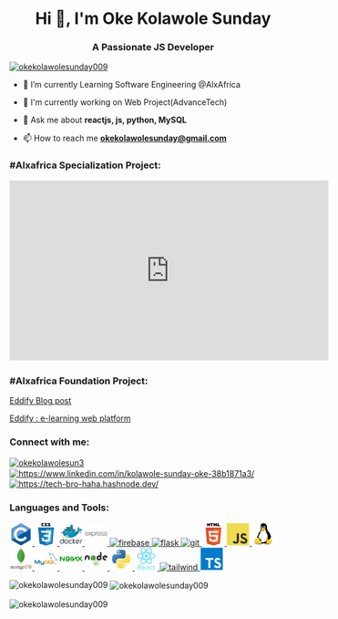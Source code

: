 <h1 align="center">Hi 👋, I'm Oke Kolawole Sunday</h1>
<h3 align="center">A Passionate JS Developer</h3>

<p align="left"> <a href="https://github.com/ryo-ma/github-profile-trophy"><img src="https://github-profile-trophy.vercel.app/?username=okekolawolesunday009" alt="okekolawolesunday009" /></a> </p>

- 🔭 I’m currently Learning Software Engineering @AlxAfrica
- 🔭 I'm currently working on Web Project(AdvanceTech)

- 💬 Ask me about **reactjs, js, python, MySQL**

- 📫 How to reach me **okekolawolesunday@gmail.com**

  
<h3 align="left">#Alxafrica Specialization Project:</h3>
<iframe width="560" height="315" src="https://www.youtube.com/embed/majY0LEN1Wc" frameborder="0" allow="accelerometer; autoplay; clipboard-write; encrypted-media; gyroscope; picture-in-picture" allowfullscreen></iframe>

  
<h3 align="left">#Alxafrica Foundation Project:</h3>
<p align="left"> <a href="https://medium.com/@kasshymoni0812/announcing-eddify1-0-f22a8a8d7c0a">Eddify Blog post</a></p>
<p align="left"> <a href="https://github.com/timishot/EDDIFY">Eddify : e-learning web platform</a> </p>

<h3 align="left">Connect with me:</h3>
<p align="left">
<a href="https://twitter.com/okekolawolesun3" target="blank"><img align="center" src="https://raw.githubusercontent.com/rahuldkjain/github-profile-readme-generator/master/src/images/icons/Social/twitter.svg" alt="okekolawolesun3" height="30" width="40" /></a>
<a href="https://linkedin.com/in/https://www.linkedin.com/in/kolawole-sunday-oke-38b1871a3/" target="blank"><img align="center" src="https://raw.githubusercontent.com/rahuldkjain/github-profile-readme-generator/master/src/images/icons/Social/linked-in-alt.svg" alt="https://www.linkedin.com/in/kolawole-sunday-oke-38b1871a3/" height="30" width="40" /></a>
<a href="https://hashnode.com/https://tech-bro-haha.hashnode.dev/" target="blank"><img align="center" src="https://raw.githubusercontent.com/rahuldkjain/github-profile-readme-generator/master/src/images/icons/Social/hashnode.svg" alt="https://tech-bro-haha.hashnode.dev/" height="30" width="40" /></a>
</p>

<h3 align="left">Languages and Tools:</h3>
<p align="left"> <a href="https://www.cprogramming.com/" target="_blank" rel="noreferrer"> <img src="https://raw.githubusercontent.com/devicons/devicon/master/icons/c/c-original.svg" alt="c" width="40" height="40"/> </a> <a href="https://www.w3schools.com/css/" target="_blank" rel="noreferrer"> <img src="https://raw.githubusercontent.com/devicons/devicon/master/icons/css3/css3-original-wordmark.svg" alt="css3" width="40" height="40"/> </a> <a href="https://www.docker.com/" target="_blank" rel="noreferrer"> <img src="https://raw.githubusercontent.com/devicons/devicon/master/icons/docker/docker-original-wordmark.svg" alt="docker" width="40" height="40"/> </a> <a href="https://expressjs.com" target="_blank" rel="noreferrer"> <img src="https://raw.githubusercontent.com/devicons/devicon/master/icons/express/express-original-wordmark.svg" alt="express" width="40" height="40"/> </a> <a href="https://firebase.google.com/" target="_blank" rel="noreferrer"> <img src="https://www.vectorlogo.zone/logos/firebase/firebase-icon.svg" alt="firebase" width="40" height="40"/> </a> <a href="https://flask.palletsprojects.com/" target="_blank" rel="noreferrer"> <img src="https://www.vectorlogo.zone/logos/pocoo_flask/pocoo_flask-icon.svg" alt="flask" width="40" height="40"/> </a> <a href="https://git-scm.com/" target="_blank" rel="noreferrer"> <img src="https://www.vectorlogo.zone/logos/git-scm/git-scm-icon.svg" alt="git" width="40" height="40"/> </a> <a href="https://www.w3.org/html/" target="_blank" rel="noreferrer"> <img src="https://raw.githubusercontent.com/devicons/devicon/master/icons/html5/html5-original-wordmark.svg" alt="html5" width="40" height="40"/> </a> <a href="https://developer.mozilla.org/en-US/docs/Web/JavaScript" target="_blank" rel="noreferrer"> <img src="https://raw.githubusercontent.com/devicons/devicon/master/icons/javascript/javascript-original.svg" alt="javascript" width="40" height="40"/> </a> <a href="https://www.linux.org/" target="_blank" rel="noreferrer"> <img src="https://raw.githubusercontent.com/devicons/devicon/master/icons/linux/linux-original.svg" alt="linux" width="40" height="40"/> </a> <a href="https://www.mongodb.com/" target="_blank" rel="noreferrer"> <img src="https://raw.githubusercontent.com/devicons/devicon/master/icons/mongodb/mongodb-original-wordmark.svg" alt="mongodb" width="40" height="40"/> </a> <a href="https://www.mysql.com/" target="_blank" rel="noreferrer"> <img src="https://raw.githubusercontent.com/devicons/devicon/master/icons/mysql/mysql-original-wordmark.svg" alt="mysql" width="40" height="40"/> </a> <a href="https://www.nginx.com" target="_blank" rel="noreferrer"> <img src="https://raw.githubusercontent.com/devicons/devicon/master/icons/nginx/nginx-original.svg" alt="nginx" width="40" height="40"/> </a> <a href="https://nodejs.org" target="_blank" rel="noreferrer"> <img src="https://raw.githubusercontent.com/devicons/devicon/master/icons/nodejs/nodejs-original-wordmark.svg" alt="nodejs" width="40" height="40"/> </a> <a href="https://www.python.org" target="_blank" rel="noreferrer"> <img src="https://raw.githubusercontent.com/devicons/devicon/master/icons/python/python-original.svg" alt="python" width="40" height="40"/> </a> <a href="https://reactjs.org/" target="_blank" rel="noreferrer"> <img src="https://raw.githubusercontent.com/devicons/devicon/master/icons/react/react-original-wordmark.svg" alt="react" width="40" height="40"/> </a> <a href="https://tailwindcss.com/" target="_blank" rel="noreferrer"> <img src="https://www.vectorlogo.zone/logos/tailwindcss/tailwindcss-icon.svg" alt="tailwind" width="40" height="40"/> </a> <a href="https://www.typescriptlang.org/" target="_blank" rel="noreferrer"> <img src="https://raw.githubusercontent.com/devicons/devicon/master/icons/typescript/typescript-original.svg" alt="typescript" width="40" height="40"/> </a> </p>

<p><img align="left" src="https://github-readme-stats.vercel.app/api/top-langs?username=okekolawolesunday009&show_icons=true&locale=en&layout=compact" alt="okekolawolesunday009" /></p>

<p>&nbsp;<img align="center" src="https://github-readme-stats.vercel.app/api?username=okekolawolesunday009&show_icons=true&locale=en" alt="okekolawolesunday009" /></p>

<p><img align="center" src="https://github-readme-streak-stats.herokuapp.com/?user=okekolawolesunday009&" alt="okekolawolesunday009" /></p>

